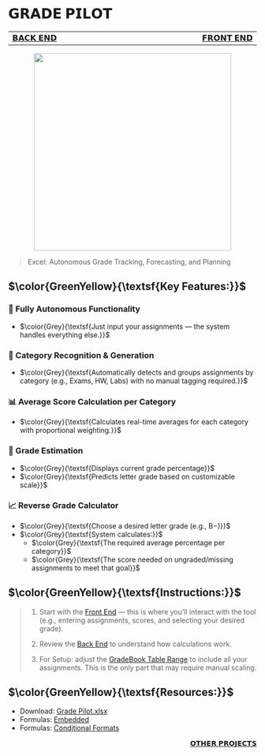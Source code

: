 # 𝗚𝗥𝗔𝗗𝗘 𝗣𝗜𝗟𝗢𝗧

<table>
  <tr>
    <td width="500px" align="left">
      <a href="./panel_backend.md">𝗕𝗔𝗖𝗞 𝗘𝗡𝗗</a>
    </td>
    <td width="500px" align="right">
      <a href="./panel_frontend.md">𝗙𝗥𝗢𝗡𝗧 𝗘𝗡𝗗</a>
    </td>
  </tr>
</table>

<div align="center">
  <img src=https://github.com/Kyros0718/Excel_Projects/blob/main/Grade_Pilot/images/Grade%20Pilot%20Representation.png width=400>
</div>

> Excel: Autonomous Grade Tracking, Forecasting, and Planning

## $\color{GreenYellow}{\textsf{Key Features:}}$

### **🚀 Fully Autonomous Functionality**
- $\color{Grey}{\textsf{Just input your assignments — the system handles everything else.}}$ 

### **📂 Category Recognition & Generation**
- $\color{Grey}{\textsf{Automatically detects and groups assignments by category (e.g., Exams, HW, Labs) with no manual tagging required.}}$ 

### **📊 Average Score Calculation per Category**
- $\color{Grey}{\textsf{Calculates real-time averages for each category with proportional weighting.}}$ 

### **🎯 Grade Estimation**
- $\color{Grey}{\textsf{Displays current grade percentage}}$
- $\color{Grey}{\textsf{Predicts letter grade based on customizable scale}}$ 

### **📈 Reverse Grade Calculator**
- $\color{Grey}{\textsf{Choose a desired letter grade (e.g., B−)}}$
- $\color{Grey}{\textsf{System calculates:}}$
  - $\color{Grey}{\textsf{The required average percentage per category}}$
  - $\color{Grey}{\textsf{The score needed on ungraded/missing assignments to meet that goal}}$

## $\color{GreenYellow}{\textsf{Instructions:}}$
> 1. Start with the [Front End](https://github.com/Kyros0718/Excel_Projects/blob/main/Grade_Pilot/panel_frontend.md) — this is where you’ll interact with the tool (e.g., entering assignments, scores, and selecting your desired grade).
>
> 2. Review the [Back End](https://github.com/Kyros0718/Excel_Projects/blob/main/Grade_Pilot/panel_backend.md) to understand how calculations work.
>
> 3. For Setup: adjust the [GradeBook Table Range](https://github.com/Kyros0718/Excel_Projects/blob/main/Grade_Pilot/panel_backend.md#gradebook-range-semi-automatic-setup-required) to include all your assignments. This is the only part that may require manual scaling.

## $\color{GreenYellow}{\textsf{Resources:}}$

- Download: [Grade Pilot.xlsx](./Grade%20Pilot.xlsx)
- Formulas: [Embedded](./formulas_embedded.md)
- Formulas: [Conditional Formats](./formulas_conditional_format.md)

<div align="right"><a href="../">𝗢𝗧𝗛𝗘𝗥 𝗣𝗥𝗢𝗝𝗘𝗖𝗧𝗦</a>
</div>
